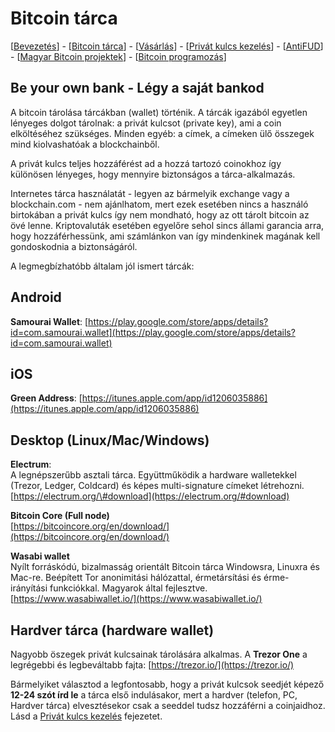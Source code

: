# Bitcoin tárca

\[[Bevezetés](./)\] - \[[Bitcoin tárca](tarca.md)\] - \[[Vásárlás](vasarlas.md)\] - \[[Privát kulcs kezelés](private_key_management.md)\] - \[[AntiFUD](antifud.md)\] - \[[Magyar Bitcoin projektek](magyarok.md)\] - \[[Bitcoin programozás](programozas.md)\]

## Be your own bank - Légy a saját bankod

A bitcoin tárolása tárcákban \(wallet\) történik. A tárcák igazából egyetlen lényeges dolgot tárolnak: a privát kulcsot \(private key\), ami a coin elköltéséhez szükséges. Minden egyéb: a címek, a címeken ülő összegek mind kiolvashatóak a blockchainből.

A privát kulcs teljes hozzáférést ad a hozzá tartozó coinokhoz így különösen lényeges, hogy mennyire biztonságos a tárca-alkalmazás.

Internetes tárca használatát - legyen az bármelyik exchange vagy a blockchain.com - nem ajánlhatom, mert ezek esetében nincs a használó birtokában a privát kulcs így nem mondható, hogy az ott tárolt bitcoin az övé lenne. Kriptovaluták esetében egyelőre sehol sincs állami garancia arra, hogy hozzáférhessünk, ami számlánkon van így mindenkinek magának kell gondoskodnia a biztonságáról.

A legmegbízhatóbb általam jól ismert tárcák:

## Android

**Samourai Wallet**: [https://play.google.com/store/apps/details?id=com.samourai.wallet](https://play.google.com/store/apps/details?id=com.samourai.wallet)

## iOS

**Green Address**: [https://itunes.apple.com/app/id1206035886](https://itunes.apple.com/app/id1206035886)

## Desktop \(Linux/Mac/Windows\)

**Electrum**:  
A legnépszerűbb asztali tárca. Együttműködik a hardware walletekkel \(Trezor, Ledger, Coldcard\) és képes multi-signature címeket létrehozni. [https://electrum.org/\#download](https://electrum.org/#download)

**Bitcoin Core \(Full node\)**  
[https://bitcoincore.org/en/download/](https://bitcoincore.org/en/download/)

**Wasabi wallet**  
Nyílt forráskódú, bizalmasság orientált Bitcoin tárca Windowsra, Linuxra és Mac-re. Beépített Tor anonimitási hálózattal, érmetársítási és érme-irányítási funkciókkal. Magyarok által fejlesztve. [https://www.wasabiwallet.io/](https://www.wasabiwallet.io/)

## Hardver tárca \(hardware wallet\)

Nagyobb öszegek privát kulcsainak tárolására alkalmas. A **Trezor One** a legrégebbi és legbeváltabb fajta: [https://trezor.io/](https://trezor.io/)

Bármelyiket választod a legfontosabb, hogy a privát kulcsok seedjét képező **12-24 szót írd le** a tárca első indulásakor, mert a hardver \(telefon, PC, Hardver tárca\) elvesztésekor csak a seeddel tudsz hozzáférni a coinjaidhoz. Lásd a [Privát kulcs kezelés](private_key_management.md) fejezetet.

